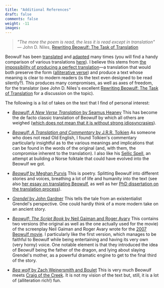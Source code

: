 ```yaml
---
title: "Additional References"
draft: false
comments: false
weight: -11
images:
---
```


> *"The more the poem is read, the less it is read except in translation"*
— John D. Niles, [Rewriting Beowulf: The Task of Translation](https://www.jstor.org/stable/378784)

Beowulf has been [translated](https://en.wikipedia.org/wiki/List_of_translations_of_Beowulf) and [adapted](https://en.wikipedia.org/wiki/List_of_adaptations_of_Beowulf) many times (you will find a handy comparison of various translations [here](https://www.paddletrips.net/beowulf/html/grendel.html)).
I believe this stems from [the impossibility of producing a perfect translation](https://en.wikipedia.org/wiki/Translating_Beowulf)—a translation that would both preserve the form ([alliterative verse](https://en.wikipedia.org/wiki/Alliterative_verse)) and produce a text whose meaning is clear to modern readers (is the text even designed to be read silently?). This produces many compromises, as well as axes of freedom, for the translator (see John D. Niles's excellent [Rewriting Beowulf: The Task of Translation](https://www.jstor.org/stable/378784) for a discussion on the topic).

The following is a list of takes on the text that I find of personal interest:

* [*Beowulf: A New Verse Translation* by Seamus Heaney](https://www.goodreads.com/book/show/147453272-beowulf)
This has become the de facto classic translation of Beowulf by which all others are weighed ([which does not mean that it is without strong idiosyncrasies](https://people.umass.edu/sharris/in/e505s/ChickeringHeaneywulf.pdf)).

* [*Beowulf: A Translation and Commentary* by J.R.R. Tolkien](https://www.goodreads.com/book/show/23198296-beowulf)
As someone who does not read Old English, I found Tolkien's commentary particularly insightful as to the various meanings and implications that can be found in the words of the original (and, with them, the compromise inherent to the translation).
I also like his [Sellic Spell](https://en.wikipedia.org/wiki/Sellic_Spell), an attempt at building *a* Norse folktale that could have evolved into the Beowulf we got.

* [*Beowulf* by Meghan Purvis](https://www.goodreads.com/book/show/57429810-beowulf)
This is poetry. Splitting Beowulf into different stories and voices, breathing a lot of life and humanity into the text (see also [her essay on translating Beowulf](https://www.pennedinthemargins.co.uk/index.php/2013/06/meghan-purvis-on-translating-beowulf/), as well as her [PhD dissertation on the translation process](https://ueaeprints.uea.ac.uk/id/eprint/43019/1/2012PurvisMPhD.pdf)).

* [*Grendel* by John Gardner](https://www.goodreads.com/book/show/676737.Grendel)
This tells the tale from an existentialist Grendel's perspective. One could hardly think of a more modern take on an ancient story.

* [*Beowulf: The Script Book* by Neil Gaiman and Roger Avary](https://www.goodreads.com/en/book/show/291858)
This contains two versions (the original as well as the one actually used for the movie) of the screenplay Neil Gaiman and Roger Avary wrote for the [2007 Beowulf movie](https://www.imdb.com/title/tt0442933/).
I particularly like the first version, which manages to be faithful to Beowulf while being entertaining and having its very own (very horny) voice.
One notable element is that they introduced the idea of Beowulf being the father of the dragon, and lying about slaying Grendel's mother, as a powerful dramatic engine to get to the final third of the story.

* [*Bea wolf* by Zach Weinersmith and Boulet](https://www.smbc-comics.com/bea/)
This is very much Beowulf meets [Craig of the Creek](/likes/cartoons/craig%20of%20the%20creek.md). It is not my vision of the text but, still, it is a lot of (alliteration rich!) fun.
